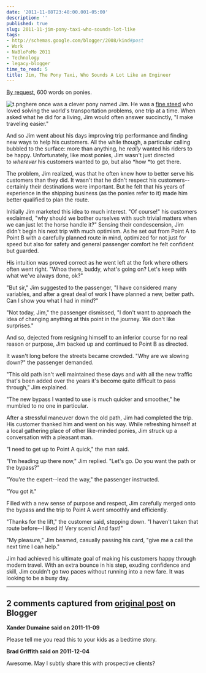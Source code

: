 ```yaml
---
date: '2011-11-08T23:48:00.001-05:00'
description: ''
published: true
slug: 2011-11-jim-pony-taxi-who-sounds-lot-like
tags:
- http://schemas.google.com/blogger/2008/kind#post
- Work
- NaBloPoMo 2011
- Technology
- legacy-blogger
time_to_read: 5
title: Jim, The Pony Taxi, Who Sounds A Lot Like an Engineer
---
```


[By request](https://plus.google.com/103506291560311820711/posts/U4RurULNe4X), 600 words on ponies.

![t.png](t.png)here once was a clever pony named Jim. He was a [fine steed](http://twitpic.com/7bid0x) who loved solving the world's transportation problems, one trip at a time. When asked what he did for a living, Jim would often answer&nbsp;succinctly, "I make traveling easier."

And so Jim went about his days improving trip performance and finding new ways to help his customers. All the while though, a particular calling bubbled to the surface: more than anything, he *really* wanted his riders to be happy. Unfortunately, like most ponies, Jim wasn't just directed to&nbsp;*wherever*&nbsp;his customers wanted to go, but also *how *to get there.

The problem, Jim realized, was that he often knew how to better serve his customers than they did. It wasn't that he didn't respect his customers--certainly their destinations were important. But he felt that his years of experience in the shipping business (as the ponies refer to it) made him better qualified to plan the route.

Initially Jim marketed this idea to much interest. "Of course!" his customers exclaimed, "why should we bother ourselves with such trivial matters when we can just let the horse handle it?" Sensing their&nbsp;condescension, Jim didn't begin his next trip with much&nbsp;optimism. As he set out from Point A to Point B with a carefully planned route in mind, optimized for not just for speed but also for safety and general passenger comfort he felt confident but guarded.

His intuition was proved correct as he went left at the fork where others often went right. "Whoa there, buddy, what's going on? Let's keep with what we've always done, ok?"

"But sir," Jim suggested to the passenger, "I have considered many variables, and after a great deal of work I have planned a new, better path. Can I show you what I had in mind?"

"Not today, Jim," the passenger dismissed, "I don't want to approach the idea of changing anything at this point in the journey. We don't like surprises."

And so, dejected from resigning himself to an inferior course for no real reason or purpose, Jim backed up and continued to Point B as directed.

It wasn't long before the streets became crowded. "Why are we slowing down?" the passenger demanded.

"This old path isn't well maintained these days and with all the new traffic that's been added over the years it's become quite difficult to pass through," Jim explained.

"The new bypass I wanted to use is much quicker and smoother," he mumbled to no one in particular.

After a&nbsp;stressful&nbsp;maneuver down the old path, Jim had completed the trip. His customer thanked him and went on his way. While refreshing himself at a local gathering place of other like-minded ponies, Jim struck up a conversation with a pleasant man.

"I need to get up to Point A quick," the man said.

"I'm heading up there now," Jim replied. "Let's go. Do you want the path or the bypass?"

"You're the expert--lead the way," the passenger instructed.

"You got it."

Filled with a new sense of purpose and respect, Jim carefully merged onto the bypass and the trip to Point A went smoothly and efficiently.

"Thanks for the lift," the customer said, stepping down. "I haven't taken that route before--I liked it! Very scenic! And fast!"

"My&nbsp;pleasure," Jim beamed, casually passing his card, "give me a call the next time I can help."

Jim had achieved his ultimate goal of making his customers happy through modern travel. With an extra bounce in his step, exuding confidence and skill, Jim couldn't go two paces without running into a new fare. It was looking to be a busy day.

---

## 2 comments captured from [original post](https://blog.wassupy.com/2011/11/jim-pony-taxi-who-sounds-lot-like.html) on Blogger

**Xander Dumaine said on 2011-11-09**

Please tell me you read this to your kids as a bedtime story.

**Brad Griffith said on 2011-12-04**

Awesome. May I subtly share this with prospective clients?

